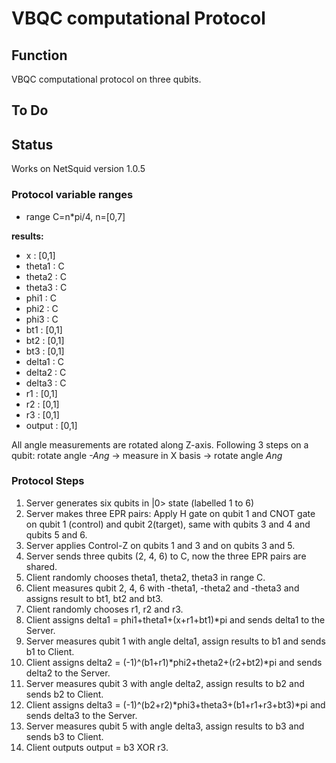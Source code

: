 # VBQC computational Protocol


## Function

VBQC computational protocol on three qubits.


## To Do


## Status

Works on NetSquid version 1.0.5





### Protocol variable ranges
- range C=n*pi/4, n=[0,7]

**results:**
- x : [0,1]
- theta1 : C
- theta2 : C
- theta3 : C
- phi1 : C
- phi2 : C
- phi3 : C
- bt1 : [0,1]
- bt2 : [0,1]
- bt3 : [0,1]
- delta1 : C
- delta2 : C
- delta3 : C
- r1 : [0,1]
- r2 : [0,1]
- r3 : [0,1]
- output : [0,1]

All angle measurements are rotated along Z-axis. Following 3 steps on a qubit:
rotate angle *-Ang* -> measure in X basis -> rotate angle *Ang*

### Protocol Steps
1. Server generates six qubits in |0> state (labelled 1 to 6)
2. Server makes three EPR pairs: Apply H gate on qubit 1 and CNOT gate on qubit 1 (control) and qubit 2(target), 
same with qubits 3 and 4 and qubits 5 and 6.
3. Server applies Control-Z on qubits 1 and 3 and on qubits 3 and 5.
4. Server sends three qubits (2, 4, 6) to C, now the three EPR pairs are shared.
5. Client randomly chooses theta1, theta2, theta3 in range C.
6. Client measures qubit 2, 4, 6 with -theta1, -theta2 and -theta3 and assigns result to bt1, bt2 and bt3.
7. Client randomly chooses r1, r2 and r3.
8. Client assigns delta1 = phi1+theta1+(x+r1+bt1)*pi and sends delta1 to the Server.
10. Server measures qubit 1 with angle delta1, assign results to b1 and sends b1 to Client.
11. Client assigns delta2 = (-1)^(b1+r1)*phi2+theta2+(r2+bt2)*pi and sends delta2 to the Server.
12. Server measures qubit 3 with angle delta2, assign results to b2 and sends b2 to Client.
13. Client assigns delta3 = (-1)^(b2+r2)*phi3+theta3+(b1+r1+r3+bt3)*pi and sends delta3 to the Server.
14. Server measures qubit 5 with angle delta3, assign results to b3 and sends b3 to Client.
15. Client outputs output = b3 XOR r3.


